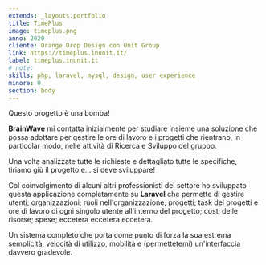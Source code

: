 ```yaml
---
extends: _layouts.portfolio
title: TimePlus
image: timeplus.png
anno: 2020
cliente: Orange Drop Design con Unit Group
link: https://timeplus.inunit.it/
label: timeplus.inunit.it
# note: 
skills: php, laravel, mysql, design, user experience
minore: 0
section: body
---
```


Questo progetto è una bomba!

**BrainWave** mi contatta inizialmente per studiare insieme una soluzione che possa adottare per gestire le ore di lavoro e i progetti che rientrano, in particolar modo, nelle attività di Ricerca e Sviluppo del gruppo.

Una volta analizzate tutte le richieste e dettagliato tutte le specifiche, tiriamo giù il progetto e... si deve sviluppare!

Col coinvolgimento di alcuni altri professionisti del settore ho sviluppato questa applicazione completamente su **Laravel** che permette di gestire utenti; organizzazioni; ruoli nell'organizzazione; progetti; task dei progetti e ore di lavoro di ogni singolo utente all'interno del progetto; costi delle risorse; spese; eccetera eccetera eccetera.

Un sistema completo che porta come punto di forza la sua estrema semplicità, velocità di utilizzo, mobilità e (permettetemi) un'interfaccia davvero gradevole.